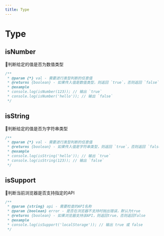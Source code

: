 ```yaml
---
title: Type
---
```


# Type

## isNumber

🎯判断给定的值是否为数值类型

```typescript
/**
 * @param {*} val - 需要进行类型判断的任意值
 * @returns {boolean} - 如果传入值是数值类型，则返回 `true`，否则返回 `false`
 * @example
 * console.log(isNumber(123)); // 输出 `true`
 * console.log(isNumber('hello')); // 输出 `false`
 */
```

## isString

🎯判断给定的值是否为字符串类型

```typescript
/**
 * @param {*} val - 需要进行类型判断的任意值
 * @returns {boolean} - 如果传入值是字符串类型，则返回 `true`，否则返回 `false`
 * @example
 * console.log(isString('hello')); // 输出 `true`
 * console.log(isString(123)); // 输出 `false`
 */
```

## isSupport

🎯判断当前浏览器是否支持指定的API

```typescript
/**
 * @param {string} api - 需要检查的API名称
 * @param {boolean} error - 是否在浏览器不支持时抛出错误，默认为true
 * @returns {boolean} - 如果浏览器支持该API，则返回true，否则返回false
 * @example
 * console.log(isSupport('localStorage')); // 输出 true 或 false
 */
```
